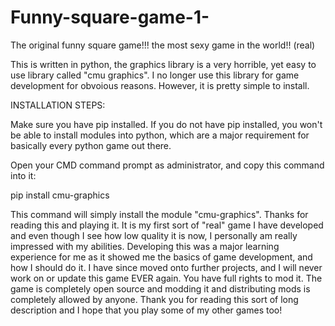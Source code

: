 # Funny-square-game-1-
The original funny square game!!! the most sexy game in the world!! (real)


This is written in python, the graphics library is a very horrible, yet easy to use library called "cmu graphics". I no longer use this library for game development for obvoious reasons. However, it is pretty simple to install. 

INSTALLATION STEPS:

Make sure you have pip installed. If you do not have pip installed, you won't be able to install modules into python, which are a major requirement for basically every python game out there.

Open your CMD command prompt as administrator, and copy this command into it:

pip install cmu-graphics

This command will simply install the module "cmu-graphics". Thanks for reading this and playing it. It is my first sort of "real" game I have developed and even though I see how low quality it is now, I personally am really impressed with my abilities. Developing this was a major learning experience for me as it showed me the basics of game development, and how I should do it. I have since moved onto further projects, and I will never work on or update this game EVER again. You have full rights to mod it. The game is completely open source and modding it and distributing mods is completely allowed by anyone. Thank you for reading this sort of long description and I hope that you play some of my other games too!
